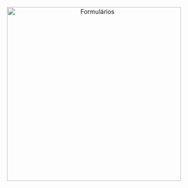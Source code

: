 <p align="center">
  <img src="https://github.com/DevLabatut/FormularioLogin-HTML-CSS/assets/134607946/b13a2bd7-6a29-485b-95b9-ccdea3b7e60a" width="400" alt="Formulários">

